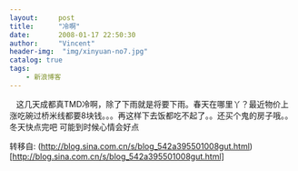 ```yaml
---
layout:     post
title:      "冷啊"
date:       2008-01-17 22:50:30
author:     "Vincent"
header-img:  "img/xinyuan-no7.jpg"
catalog: true
tags:
    - 新浪博客
---
```



  
这几天成都真TMD冷啊，除了下雨就是将要下雨。春天在哪里丫？最近物价上涨吃碗过桥米线都要8块钱。。。再这样下去饭都吃不起了。。还买个鬼的房子哦。。冬天快点完吧
可能到时候心情会好点





转移自: (http://blog.sina.com.cn/s/blog_542a395501008gut.html)[http://blog.sina.com.cn/s/blog_542a395501008gut.html]